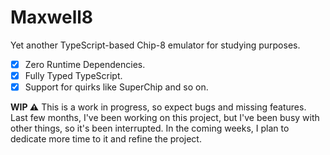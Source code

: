 # Maxwell8

Yet another TypeScript-based Chip-8 emulator for studying purposes.

- [x] Zero Runtime Dependencies.
- [x] Fully Typed TypeScript.
- [x] Support for quirks like SuperChip and so on.

**WIP ⚠️** This is a work in progress, so expect bugs and missing features. Last few months, I've been working on this project, but I've been busy with other things, so it's been interrupted. In the coming weeks, I plan to dedicate more time to it and refine the project.
